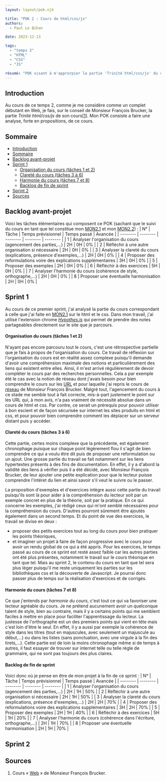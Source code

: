 ```yaml
---
layout: layout/pok.njk

title: "POK 2 : Cours de html/css/js"
authors:
  - Paul Le Bihan

date: 2023-12-13

tags: 
  - "temps 2"
  - "HTML"
  - "CSS"
  - "JS"

résumé: "POK visant à m'approrpier la partie 'Trinité html/css/js' du cours 'Web' de Monsieur Brucker en repensant et étoffant le cours."
---
```


<div id="introduction"></div>

## Introduction

Au cours de ce temps 2, comme je me considère comme un complet débutant en Web, je fais, sur le conseil de Monsieur François Brucker, la partie *Trinité html/css/js* de son cours[[1](#Web)]. Mon POK consiste a faire une analyse, forte en propositions, de ce cours. 

<div id="sommaire"></div>

## Sommaire

- [Introduction](#introduction)
- [Sommaire](#sommaire)
- [Backlog avant-projet](#backlog-avant-projet)
- [Sprint 1](#sprint-1)
    - [Organisation du cours (tâches 1 et 2)](#organisation-du-cours-tâches-1-et-2)
    - [Clareté du cours (tâches 3 à 6)](#clareté-du-cours-tâches-3-à-6)
    - [Harmonie du cours (tâches 7 et 8)](#harmonie-du-cours-tâches-7-et-8)
    - [Backlog de fin de sprint](#backlog-de-fin-de-sprint)
- [Sprint 2](#sprint-2)
- [Sources](#sources)

<div id="backlog-avant-projet"></div>

## Backlog avant-projet

Voici les tâches élémentaires qui composent ce POK (sachant que le suivi du cours en tant que tel constitue mon [MON2.1](../../mon/temps-2.1/) et mon [MON2.2](../../mon/temps-2.2/)) : 
| N° | Tâche | Temps prévisionnel | Temps passé | Avancée |
| -------- | -------- | -------- | -------- | -------- |
| 1 | Analyser l'organisation du cours (agencement des parties,...) | 2H | 0H | 0% |
| 2 | Réfléchir à une autre organisation si nécessaire | 2H | 0H | 0% |
| 3 | Analyser la clareté du cours (explications, présence d'exemples,...) | 2H | 0H | 0% |
| 4 | Proposer des reformulations voire des explications supplémentaires | 3H | 0H | 0% |
| 5 | Proposer des exemples | 2H | 0H | 0% |
| 6 | Réfléchir à des exercices | 5H | 0H | 0% |
| 7 | Analyser l'harmonie du cours (cohérence de style, orthographe,...) | 2H | 0H | 0% |
| 8 | Proposer une éventuelle harmonisation | 2H | 0H | 0% |

<div id="sprint-1"></div>

## Sprint 1

Au cours de ce premier sprint, j'ai analysé la partie du cours correspondant à celle que j'ai faite en [MON2.1](../../mon/temps-2.1/) sur le html et le css. Dans mon travail, j'ai utilisé l'extension chrome [*Hypothes.is*](https://web.hypothes.is/) qui permet de prendre des notes partageables directement sur le site que je parcours. 

<div id="organisation-du-cours-tâches-1-et-2"></div>

#### Organisation du cours (tâches 1 et 2)

N'ayant pas encore parcouru tout le cours, c'est une rétrospective partielle que je fais à propos de l'organisation du cours. 
Ce travail de réflexion sur l'organisation du cours est en réalité assez complexe puisqu'il demande d'avoir une compréhension maximale des notions et particulièrement des liens qui existent entre elles. Ainsi, il m'est arrivé régulièrement de devoir compléter le cours par des recherches personnelles. Cela a par exemple été le cas avec la notion de réseau dont j'avais besoin pour bien comprendre le cours sur les [URL](https://francoisbrucker.github.io/cours_informatique/cours/web/anatomie-url/) et pour laquelle j'ai repris le cours de [réseau](https://francoisbrucker.github.io/cours_informatique/cours/syst%C3%A8me/r%C3%A9seau/) de Monsieur François Brucker. 
Malgré tout, l'agencement du cours à ce stade me semble tout à fait correcte, mis-à-part justement le point sur les URL qui, à mon avis, n'a pas vraiment de nécessité absolue dans un cours de html et css. Par contre, ce serait un prérequis pour pouvoir utiliser à bon escient et de façon sécurisée sur internet les sites produits en html et css, et pour pouvoir bien comprendre comment les déplacer sur un serveur distant puis y accéder. 

<div id="clareté-du-cours-tâches-3-à-6"></div>

#### Clareté du cours (tâches 3 à 6)

Cette partie, certes moins complexe que la précédente, est également chronophage puisque sur chaque point légèrement flou il s'agit de bien comprendre ce qui a voulu être dit puis de proposer une reformulation ou un ajout. 
Une grosse partie du travail se fait notamment sur les liens hypertextes présents à des fins de documentation. En effet, il y a d'abord la validité des liens à vérifier puis il a été décidé, avec Monsieur François Brucker, de leur ajouter une petite explication pour que le lecteur puisse comprendre l'intéret du lien et ainsi savoir s'il veut le suivre ou le passer. 

La proposition d'exemples et d'exercices intègre aussi cette partie du travail puisqu'ils sont là pour aider à la compréhension du lecteur soit par un exemple concret en plus de la théorie, soit par la pratique. 
En ce qui concerne les exemples, j'ai rédigé ceux qui m'ont semblé nécessaires pour la compréhension du cours. D'autres pourront sûrement être ajoutés également dans un second temps. 
Et du point de vue des exercices, le travail se divise en deux : 
- proposer des petits exercices tout au long du cours pour bien pratiquer les points théoriques, 
- et imaginer un projet à faire de façon progressive avec le cours pour avoir un rendu global de ce qui a été appris. 
Pour les exercices, le temps passé au cours de ce sprint est resté assez faible car les autres parties ont été plus présentes, notamment le travail sur le cours théorique en tant que tel. Mais au sprint 2, le contenu du cours en tant que tel sera plus léger puisqu'il me reste uniquement les parties sur les bibliothèques css et la découverte de Javascript. Je pourrai donc passer plus de temps sur la réalisation d'exercices et de corrigés. 

<div id="harmonie-du-cours-tâches-7-et-8"></div>

#### Harmonie du cours (tâches 7 et 8)

Ce que j'entends par *harmonie du cours*, c'est tout ce qui va favoriser une lecteur agréable du cours. Je ne prétend aucunement avoir un quelconque talent de style, bien au contraire, mais il y a certains points qui me semblent faciles à mettre en place pour faciliter l'apprentissage du lecteur. 
La justesse de l'orthographe est un des premiers points qui vient en tête mais c'est loin d'être le seul. En effet, il y a aussi par exemple la cohérence de style dans les titres (tout en majuscules, avec seulement un majuscule au début,...) ou dans les listes (sans ponctuation, avec une virgule à la fin des tirets,...). 
Cette partie est de loin la moins chronophage même si de temps à autres, il faut essayer de trouver sur internet telle ou telle règle de grammaire, qui ne sont pas toujours des plus claires. 

<div id="backlog-de-fin-de-sprint"></div>

#### Backlog de fin de sprint

Voici donc où je pense en être de mon projet à la fin de ce sprint : 
| N° | Tâche | Temps prévisionnel | Temps passé | Avancée |
| -------- | -------- | -------- | -------- | -------- |
| 1 | Analyser l'organisation du cours (agencement des parties,...) | 2H | 1H | 50% |
| 2 | Réfléchir à une autre organisation si nécessaire | 2H | 1H | 50% |
| 3 | Analyser la clareté du cours (explications, présence d'exemples,...) | 2H | 2H | 70% |
| 4 | Proposer des reformulations voire des explications supplémentaires | 3H | 2H | 70% |
| 5 | Proposer des exemples | 2H | 1H | 40% |
| 6 | Réfléchir à des exercices | 5H | 1H | 20% |
| 7 | Analyser l'harmonie du cours (cohérence dans l'écriture, orthographe,...) | 2H | 1H | 70% |
| 8 | Proposer une éventuelle harmonisation | 2H | 1H | 70% |

<div id="sprint-2"></div>

## Sprint 2

<div id="sources"></div>

## Sources

<div id="Web"></div>

1. Cours « [Web](https://francoisbrucker.github.io/cours_informatique/cours/web/) » de Monsieur François Brucker. 